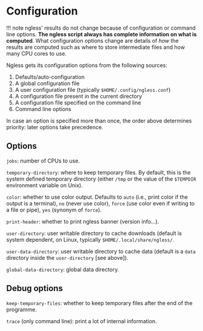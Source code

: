 # Configuration

!!! note
    ngless' results do not change because of configuration or command line
    options. **The ngless script always has complete information on what is
    computed**. What configuration options change are details of _how_ the
    results are computed such as where to store intermediate files and how many
    CPU cores to use.

Ngless gets its configuration options from the following sources:

1. Defaults/auto-configuration
2. A global configuration file
3. A user configuration file (typically `$HOME/.config/ngless.conf`)
4. A configuration file present in the current directory`
5. A configuration file specified on the command line
6. Command line options

In case an option is specified more than once, the order above determines
priority: later options take precedence.

## Options

`jobs`: number of CPUs to use.

`temporary-directory`: where to keep temporary files. By default, this is the
system defined temporary directory (either `/tmp` or the value of the
`$TEMPDIR` environment variable on Unix).

`color`: whether to use color output. Defaults to `auto` (i.e., print color if
the output is a terminal), `no` (never use color), `force` (use color even if
writing to a file or pipe), `yes` (synonym of `force`).

`print-header`: whether to print ngless banner (version info...).

`user-directory`: user writable directory to cache downloads (default is system
dependent, on Linux, typically `$HOME/.local/share/ngless/`.

`user-data-directory`: user writable directory to cache data (default is a
`data` directory inside the `user-directory` [see above]).

`global-data-directory`: global data directory.

## Debug options

`keep-temporary-files`: whether to keep temporary files after the end of the programme.

`trace` (only command line): print a lot of internal information.

